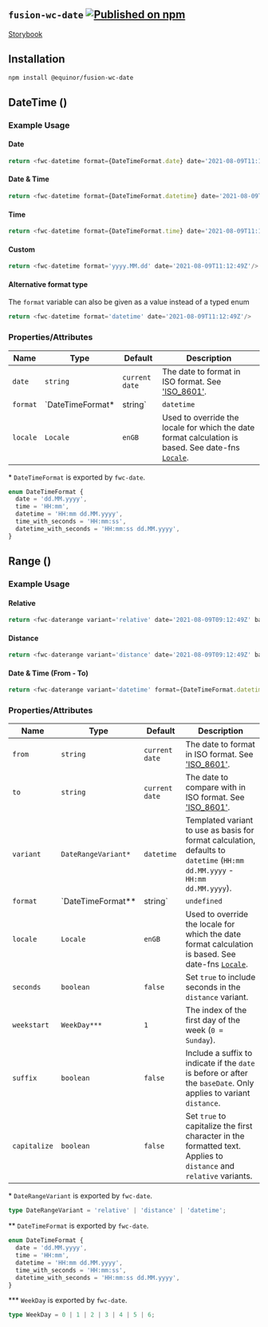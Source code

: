 <!--prettier-ignore-start-->
## `fusion-wc-date` [![Published on npm](https://img.shields.io/npm/v/@equinor/fusion-wc-date.svg)](https://www.npmjs.com/package/@equinor/fusion-wc-date)

[Storybook](https://equinor.github.io/fusion-web-components/?path=/docs/data-date)

## Installation
```sh
npm install @equinor/fusion-wc-date
```

## DateTime (<fwc-datetime>)
### Example Usage

#### Date
```ts
return <fwc-datetime format={DateTimeFormat.date} date='2021-08-09T11:12:49Z'/>
```

#### Date & Time
```ts
return <fwc-datetime format={DateTimeFormat.datetime} date='2021-08-09T11:12:49Z'/>
```

#### Time
```ts
return <fwc-datetime format={DateTimeFormat.time} date='2021-08-09T11:12:49Z'/>
```

#### Custom
```ts
return <fwc-datetime format='yyyy.MM.dd' date='2021-08-09T11:12:49Z'/>
```

#### Alternative format type
The `format` variable can also be given as a value instead of a typed enum
```ts
return <fwc-datetime format='datetime' date='2021-08-09T11:12:49Z'/>
```

### Properties/Attributes

Name                    | Type                       | Default          | Description
---------------------   | --------------             | -----------      | -----------------
`date`                  | `string`                   | `current date`   | The date to format in ISO format. See ['ISO_8601'](https://en.wikipedia.org/wiki/ISO_8601).
`format`                | `DateTimeFormat* | string` | `datetime`       | Predefined or custom format to use. Based on [Unicode Technical Standard #35](https://www.unicode.org/reports/tr35/tr35-dates.html#Date_Field_Symbol_Table).
`locale`                | `Locale`                   | `enGB`           | Used to override the locale for which the date format calculation is based. See date-fns [`Locale`](https://date-fns.org/v2.23.0/docs/Locale).

\*  `DateTimeFormat` is exported by `fwc-date`.
```ts
enum DateTimeFormat {
  date = 'dd.MM.yyyy',
  time = 'HH:mm',
  datetime = 'HH:mm dd.MM.yyyy',
  time_with_seconds = 'HH:mm:ss',
  datetime_with_seconds = 'HH:mm:ss dd.MM.yyyy',
}
```

## Range (<fwc-daterange>)
### Example Usage

#### Relative
```ts
return <fwc-daterange variant='relative' date='2021-08-09T09:12:49Z' baseDate='2021-08-09T11:12:49Z'/>
```

#### Distance
```ts
return <fwc-daterange variant='distance' date='2021-08-09T09:12:49Z' baseDate='2021-08-09T11:12:49Z'/>
```

#### Date & Time (From - To)
```ts
return <fwc-daterange variant='datetime' format={DateTimeFormat.datetime} date='2021-08-09T09:12:49Z' baseDate='2021-08-09T11:12:49Z'/>
```

### Properties/Attributes

Name                    | Type                        | Default        | Description
---------------------   | --------------              | -----------    | -----------------
`from`                  | `string`                    | `current date` | The date to format in ISO format. See ['ISO_8601'](https://en.wikipedia.org/wiki/ISO_8601).
`to`                    | `string`                    | `current date` | The date to compare with in ISO format. See ['ISO_8601'](https://en.wikipedia.org/wiki/ISO_8601).
`variant`               | `DateRangeVariant*`         | `datetime`     | Templated variant to use as basis for format calculation, defaults to `datetime` (`HH:mm dd.MM.yyyy` - `HH:mm dd.MM.yyyy`).
`format`                | `DateTimeFormat** | string` | `undefined`    | Predefined or custom format to use. Based on [Unicode Technical Standard #35](https://www.unicode.org/reports/tr35/tr35-dates.html#Date_Field_Symbol_Table).
`locale`                | `Locale`                    | `enGB`         | Used to override the locale for which the date format calculation is based. See date-fns [`Locale`](https://date-fns.org/v2.23.0/docs/Locale).
`seconds`               | `boolean`                   | `false`        | Set `true` to include seconds in the `distance` variant.
`weekstart`             | `WeekDay***`                | `1`            | The index of the first day of the week (`0 = Sunday`).
`suffix`                | `boolean`                   | `false`        | Include a suffix to indicate if the `date` is before or after the `baseDate`. Only applies to variant `distance`.
`capitalize`            | `boolean`                   | `false`        | Set `true` to capitalize the first character in the formatted text. Applies to `distance` and `relative` variants.

\*  `DateRangeVariant` is exported by `fwc-date`.
```ts
type DateRangeVariant = 'relative' | 'distance' | 'datetime';
```

\*\*  `DateTimeFormat` is exported by `fwc-date`.
```ts
enum DateTimeFormat {
  date = 'dd.MM.yyyy',
  time = 'HH:mm',
  datetime = 'HH:mm dd.MM.yyyy',
  time_with_seconds = 'HH:mm:ss',
  datetime_with_seconds = 'HH:mm:ss dd.MM.yyyy',
}
```

\*\*\*  `WeekDay` is exported by `fwc-date`.
```ts
type WeekDay = 0 | 1 | 2 | 3 | 4 | 5 | 6;
```
<!--prettier-ignore-end-->
